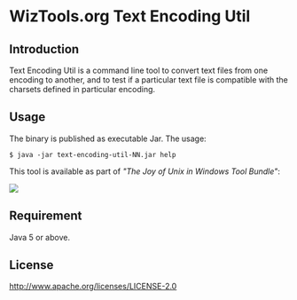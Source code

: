 # WizTools.org Text Encoding Util

## Introduction

Text Encoding Util is a command line tool to convert text files from one encoding to another, and to test if a particular text file is compatible with the charsets defined in particular encoding.

## Usage

The binary is published as executable Jar. The usage:
  
    $ java -jar text-encoding-util-NN.jar help

This tool is available as part of _"The Joy of Unix in Windows Tool Bundle"_:

[![](http://static.wiztools.org/wiztools-cli-tools.png)](http://cli-bundle.wiztools.org/)

## Requirement

  Java 5 or above.

## License
  
http://www.apache.org/licenses/LICENSE-2.0
